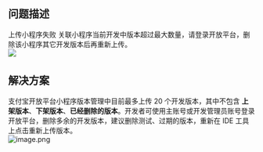 ## 问题描述
上传小程序失败 关联小程序当前开发中版本超过最大数量，请登录开放平台，删除该小程序其它开发版本后再重新上传。<br />
![](https://gw.alipayobjects.com/zos/sptworksff_prod/13adfc77-3257-4862-a285-6e67dfb8f918.png#align=left&display=inline&height=202&margin=%5Bobject%20Object%5D&originHeight=202&originWidth=421&status=done&style=none&width=421) 

## 解决方案
支付宝开放平台小程序版本管理中目前最多上传 20 个开发版本，其中不包含 **上架版本**、**下架版本**、**已经删除的版本**。开发者可使用主账号或开发管理员账号登录开放平台，删除多余的开发版本，建议删除测试、过期的版本，重新在 IDE 工具上点击重新上传版本。<br />
![image.png](https://cdn.nlark.com/yuque/0/2022/png/179989/1671072552332-ffa69f3f-5d2b-48d9-8281-248872f918d5.png#align=left&display=inline&height=471&margin=%5Bobject%20Object%5D&name=image.png&originHeight=942&originWidth=1920&size=105628&status=done&style=none&width=960)
